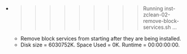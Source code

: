 * >>>>>>>>> Running inst-zclean-02-remove-block-services.sh ...
  * Remove block services from starting after they are being installed.
  * Disk size = 6030752K. Space Used = 0K. Runtime = 00:00:00:00.

